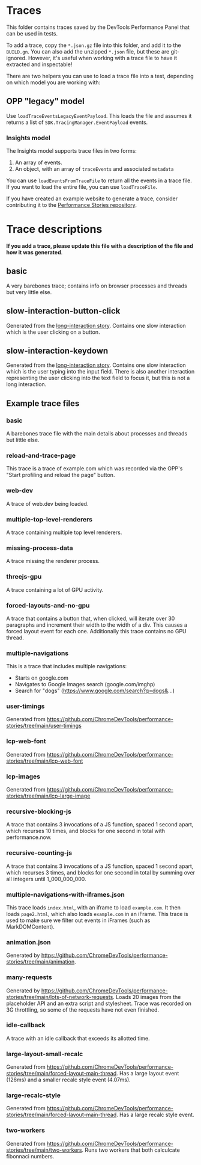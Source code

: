 # Traces

This folder contains traces saved by the DevTools Performance Panel that can be used in tests.

To add a trace, copy the `*.json.gz` file into this folder, and add it to the `BUILD.gn`. You can also add the unzipped `*.json` file, but these are git-ignored. However, it's useful when working with a trace file to have it extracted and inspectable!

There are two helpers you can use to load a trace file into a test, depending on which model you are working with:

## OPP "legacy" model

Use `loadTraceEventsLegacyEventPayload`. This loads the file and assumes it returns a list of `SDK.TracingManager.EventPayload` events.

### Insights model

The Insights model supports trace files in two forms:

1. An array of events.
2. An object, with an array of `traceEvents` and associated `metadata`

You can use `loadEventsFromTraceFile` to return all the events in a trace file. If you want to load the entire file, you can use `loadTraceFile`.

If you have created an example website to generate a trace, consider contributing it to the [Performance Stories repository](https://github.com/ChromeDevTools/performance-stories).

# Trace descriptions

**If you add a trace, please update this file with a description of the file and how it was generated**.

## basic

A very barebones trace; contains info on browser processes and threads but very little else.

## slow-interaction-button-click

Generated from the [long-interaction story](https://github.com/ChromeDevTools/performance-stories/tree/main/long-interaction). Contains one slow interaction which is the user clicking on a button.

## slow-interaction-keydown

Generated from the [long-interaction story](https://github.com/ChromeDevTools/performance-stories/tree/main/long-interaction). Contains one slow interaction which is the user typing into the input field. There is also another interaction representing the user clicking into the text field to focus it, but this is not a long interaction.

## Example trace files

### basic

A barebones trace file with the main details about processes and threads but
little else.

### reload-and-trace-page

This trace is a trace of example.com which was recorded via the OPP's "Start profiling and reload the page" button.

### web-dev

A trace of web.dev being loaded.

### multiple-top-level-renderers

A trace containing multiple top level renderers.

### missing-process-data

A trace missing the renderer process.

### threejs-gpu

A trace containing a lot of GPU activity.

### forced-layouts-and-no-gpu

A trace that contains a button that, when clicked, will iterate over 30 paragraphs and increment their width to the width of a div. This causes a forced layout event for each one. Additionally this trace contains no GPU thread.

### multiple-navigations

This is a trace that includes multiple navigations:

* Starts on google.com
* Navigates to Google Images search (google.com/imghp)
* Search for "dogs" (https://www.google.com/search?q=dogs&...)

### user-timings

Generated from https://github.com/ChromeDevTools/performance-stories/tree/main/user-timings

### lcp-web-font

Generated from https://github.com/ChromeDevTools/performance-stories/tree/main/lcp-web-font

### lcp-images

Generated from https://github.com/ChromeDevTools/performance-stories/tree/main/lcp-large-image

### recursive-blocking-js

A trace that contains 3 invocations of a JS function, spaced 1 second apart,
which recurses 10 times, and blocks for one second in total with performance.now.

### recursive-counting-js

A trace that contains 3 invocations of a JS function, spaced 1 second apart,
which recurses 3 times, and blocks for one second in total by summing over all
integers until 1_000_000_000.

### multiple-navigations-with-iframes.json

This trace loads `index.html`, with an iframe to load `example.com`. It then
loads `page2.html`, which also loads `example.com` in an iFrame. This trace is
used to make sure we filter out events in iFrames (such as MarkDOMContent).

### animation.json

Generated by https://github.com/ChromeDevTools/performance-stories/tree/main/animation.

### many-requests

Generated by https://github.com/ChromeDevTools/performance-stories/tree/main/lots-of-network-requests. Loads 20 images from the placeholder API and an extra script and stylesheet. Trace was recorded on 3G throttling, so some of the requests have not even finished.


### idle-callback
A trace with an idle callback that exceeds its allotted time.

### large-layout-small-recalc

Generated from https://github.com/ChromeDevTools/performance-stories/tree/main/forced-layout-main-thread. Has a large layout event (126ms) and a smaller recalc style event (4.07ms).

### large-recalc-style

Generated from https://github.com/ChromeDevTools/performance-stories/tree/main/forced-layout-main-thread. Has a large recalc style event.

### two-workers

Generated from https://github.com/ChromeDevTools/performance-stories/tree/main/two-workers. Runs two workers that both calculcate fibonnaci numbers.


